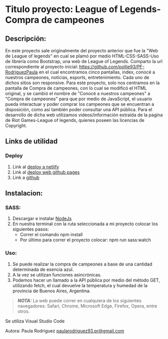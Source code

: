 # Titulo proyecto: League of Legends-Compra de campeones

## Descripción:

En este proyecto sale originalmente del proyecto anterior que fue la "Web de League of legends" en cual se plamó por medio HTML-CSS-SASS-Uso de librería como Bootstrap, una web de League of Legends. Comparto la url correspondiente al proyecto inicial: https://github.com/pollie93/PF-RodriguezPaula en el cual encontramos cinco pantallas, index, conocé a nuestros campeones, noticias, esports, entretenimiento.
Cada uno de dichos sitios son responsive.
Para este proyecto, solo nos centramos en la pantalla de Compra de campeones, con lo cual se modificó el HTML original, y se cambió el nombre de "Conocé a nuestros campeones" a "Compra de campeones" para que por medio de JavaScript, el usuario pueda interactuar y poder comprar los campeones que se encuentran a disposición, como así también poder consultar una API pública.
Para el desarrollo de dicha web utilizamos videos/información extraída de la pagina de Riot Games-League of legends, quienes poseen las licencias de Copyright.

## Links de utilidad

### Deploy

1. Link al [deploy a netlify](https://pf-rodriguezpaula.netlify.app/)
2. Link al [deploy web github pages](https://pollie93.github.io/Pre-Entrega3-RodriguezPaula/index.html)
3. Link a [github](https://github.com/pollie93/Pre-Entrega3-RodriguezPaula)

## Instalacion:

### SASS:

1. Descargar e instalar [NodeJs](https://nodejs.org/es/)
2. En nuestra terminal con la ruta seleccionada a mi proyecto colocar los siguientes pasos:
   - Correr el comando npm install
   - Por último para correr el proyecto colocar: npm run sass:watch

### Uso:

1. Se puede realizar la compra de campeones a base de una cantidad determinada de esencia azul.
2. A la vez se utilizan funciones asincrónicas.
3. Podemos hacer un llamado a la API pública por medio del método GET, utilizando fetch, el cual devuelve la temperatura y humedad de la provincia de Buenos Aires, Argentina.

> **_NOTA:_** La web puede correr en cualquiera de los siguientes navegadores: Safari, Chrome, Microsoft Edge, Firefox, Opera, entre otros.

Se utiliza Visual Studio Code

Autora: Paula Rodriguez
paularodriguez93.pr@gmail.com
